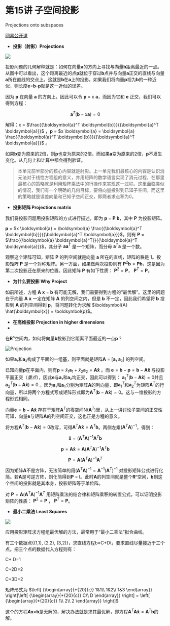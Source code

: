 # 第15讲 子空间投影

Projections onto subspaces

[网易公开课](http://open.163.com/newview/movie/free?pid=M6V0BQC4M&mid=M6V2AJLJU)

- **投影（射影）Projections**

![](https://pic1.zhimg.com/v2-ceccf98f3c8151a48bfc32d133345ae4_b.jpg)

投影问题的几何解释就是：如何在向量**a**的方向上寻找与向量**b**距离最近的一点。从图中可以看出，这个距离最近的点**p**就位于穿过**b**点并与向量**a**正交的直线与向量**a**所在直线的交点上。这就是**b**在**a**上的投影。如果我们将向量**p**视为**b**的一种近似，则长度**e**=**b**-**p**就是这一近似的误差。

因为 **p** 在向量 **a** 的方向上，因此可以令 **p** = x **a**，而因为它和 **e** 正交，我们可以得到方程：

$$
\boldsymbol{a}^T (\boldsymbol{b} - x \boldsymbol{a}) = 0
$$

解得：x = $\frac{{\boldsymbol{a}^T \boldsymbol{b}}}{{\boldsymbol{a}^T \boldsymbol{a}}}$ ，**p** = $x \boldsymbol{a} = \boldsymbol{a} \frac{{\boldsymbol{a}^T \boldsymbol{b}}}{{\boldsymbol{a}^T \boldsymbol{a}}}$ 。


如果**b**变为原来的2倍，则**p**也变为原来的2倍。而如果**a**变为原来的2倍，**p**不发生变化。从几何上和计算中都会得到验证。

> 本单元前半部分的核心内容就是射影。上一单元我们最核心的内容是认识消元法对于线性方程组的意义，并用矩阵的数学语言实现了消元过程，在那里最核心的策略就是利用矩阵乘法中的行操作来实现这一过程。这里面临类似的情况，我们有一个明确的几何目标，要将向量投影到已知子空间，而这里的策略就是误差向量和已知子空间正交，即两者求点积为0。

- **投影矩阵 Projections matrix**

我们将投影问题用投影矩阵的方式进行描述，即为 **p** = **P** **b**，其中 **P** 为投影矩阵。

**p** = $x \boldsymbol{a} = \boldsymbol{a} \frac{{\boldsymbol{a}^T \boldsymbol{b}}}{{\boldsymbol{a}^T \boldsymbol{a}}}$。则有 **P** = $\frac{{\boldsymbol{a} \boldsymbol{a}^T}}{{\boldsymbol{a}^T \boldsymbol{a}}}$，其分子 $\boldsymbol{a} \boldsymbol{a}^T$ 是一个矩阵，而分母 $\boldsymbol{a}^T \boldsymbol{a}$ 是一个数。

观察这个矩阵可知，矩阵 **P** 的列空间就是向量 **a** 所在的直线，矩阵的秩是 1。投影矩阵 **P** 是一个对称矩阵。另一方面，如果做两次投影则有 $\boldsymbol{P}^2 \boldsymbol{b} = \boldsymbol{P} \boldsymbol{b}$，这是因为第二次投影还在原来的位置。因此矩阵 **P** 有如下性质： $\boldsymbol{P}^2 = \boldsymbol{P}$， $\boldsymbol{P}^T = \boldsymbol{P}$。

- **为什么要投影 Why Project**

如前所述，方程 **A** **x** = **b** 有可能无解，我们需要得到方程的“最优解”。这里的问题在于向量 **A** **x** 一定在矩阵 **A** 的列空间之内，但是 **b** 不一定，因此我们希望将 **b** 投影到 **A** 的列空间得到 **p**，将问题转化为求解 $\boldsymbol{A} \hat{\boldsymbol{x}} = \boldsymbol{p}$。

- **在高维投影 Projection in higher dimensions**
-
在**R**³空间内，如何将向量**b**投影到它距离平面最近的一点**p**？

![Projection](https://pic2.zhimg.com/v2-e1498d1411c5a8df5088d24dad5e8b4d_b.jpg)

如果**a**₁和**a**₂构成了平面的一组基，则平面就是矩阵**A** = [**a**₁ **a**₂] 的列空间。

已知向量**p**在平面内，则有**p** = ${\hat x_1}{\boldsymbol{a}_1} + {\hat x_2}{\boldsymbol{a}_2} = \boldsymbol{A}\boldsymbol{\hat x}$ 。而 $\boldsymbol{e} =\boldsymbol{b}- \boldsymbol{p} = \boldsymbol{b} - \boldsymbol{A}\boldsymbol{\hat x}$ 与投影平面正交（*重点*），因此**e**与**a**₁和**a**₂均正交，因此可以得到： $\boldsymbol{a}_1^T(\boldsymbol{b} - \boldsymbol{A}\boldsymbol{\hat x})=0$并且 $\boldsymbol{a}_2^T(\boldsymbol{b} - \boldsymbol{A}\boldsymbol{\hat x})=0$ 。因为**a**₁和**a**₂分别为矩阵**A**的列向量，即$\boldsymbol{a}_1^T$和$\boldsymbol{a}_2^T$为矩阵$\boldsymbol{A}^T$的行向量，所以将两个方程式写成矩阵形式即为$\boldsymbol{A}^T(\boldsymbol{b} - \boldsymbol{A}\boldsymbol{\hat x})=0$。这与一维投影的方程形式相同。

向量$\boldsymbol{e}= \boldsymbol{b} - \boldsymbol{A}\boldsymbol{\hat x}$ 存在于矩阵$\boldsymbol{A}^T$的零空间N($\boldsymbol{A}^T$)里，从上一讲讨论子空间的正交性可知，向量**e**与矩阵**A**的列空间正交，这也正是方程的意义。

将方程$\boldsymbol{A}^T(\boldsymbol{b} - \boldsymbol{A}\boldsymbol{\hat x})=0$改写，可得$\boldsymbol{A}^T\boldsymbol{A}\boldsymbol{\hat x}=\boldsymbol{A}^T\boldsymbol{b}$。两侧左乘$(\boldsymbol{A}^T\boldsymbol{A})^{-1}$，得到：

$$
\boldsymbol{\hat x}=(\boldsymbol{A}^T\boldsymbol{A})^{-1}\boldsymbol{A}^T\boldsymbol{b}
$$

$$
\boldsymbol{p}=\boldsymbol{A}\boldsymbol{\hat x}=\boldsymbol{A}(\boldsymbol{A}^T\boldsymbol{A})^{-1}\boldsymbol{A}^T\boldsymbol{b}
$$

$$
\boldsymbol{P}=\boldsymbol{A}(\boldsymbol{A}^T\boldsymbol{A})^{-1}\boldsymbol{A}^T
$$

因为矩阵**A**不是方阵，无法简单的用$(\boldsymbol{A}^T\boldsymbol{A})^{-1}=\boldsymbol{A}^{-1}(\boldsymbol{A}^T)^{-1}$ 对投影矩阵公式进行化简。若**A**是可逆方阵，则化简得到**P** = **I**。此时**A**的列空间就是整个**R**ⁿ空间，**b**到这个空间的投影就是其本身，投影矩阵等于单位阵。

对 $\boldsymbol{P}=\boldsymbol{A}(\boldsymbol{A}^T\boldsymbol{A})^{-1}\boldsymbol{A}^T$ 用矩阵乘法的结合律和矩阵乘积的转置公式，可以证明投影矩阵的性质： $\boldsymbol{P}^2=\boldsymbol{P}$ ， $\boldsymbol{P}^T=\boldsymbol{P}$。
- **最小二乘法 Least Squares**

![](https://pic3.zhimg.com/v2-082e342a358ad8014cf6bb6453e40692_b.jpg)

应用投影矩阵求方程组最优解的方法，最常用于“最小二乘法”拟合曲线。

有三个数据点{(1,1), (2,2), (3,2)}，求直线方程b=C+Dt，要求直线尽量接近于三个点。把三个点的数据代入方程则有：

C+ D=1

C+2D=2

C+3D=2

矩阵形式为 $\left[ {\begin{array}{*{20}{r}} 1&1\\ 1&2\\ 1&3 \end{array}} \right]\left[ {\begin{array}{*{20}{c}} C\\ D \end{array}} \right] = \left[ {\begin{array}{*{20}{c}} 1\\ 2\\ 2 \end{array}} \right]$ 

这个的方程***A*x**=**b**是无解的，解决办法就是求其最优解，即方程$\boldsymbol{A}^T\boldsymbol{A}\boldsymbol{\hat x}=\boldsymbol{A}^T\boldsymbol{b}$的解。

